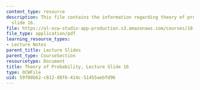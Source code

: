```yaml
---
content_type: resource
description: This file contains the information regarding theory of probability, lecture
  slide 16.
file: https://ol-ocw-studio-app-production.s3.amazonaws.com/courses/18-175-theory-of-probability-spring-2014/59f08b62c812d8f6414c51455aebfd96_MIT18_175S14_Lecture16.pdf
file_type: application/pdf
learning_resource_types:
- Lecture Notes
parent_title: Lecture Slides
parent_type: CourseSection
resourcetype: Document
title: Theory of Probability, Lecture Slide 16
type: OCWFile
uid: 59f08b62-c812-d8f6-414c-51455aebfd96
---
```

